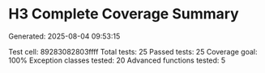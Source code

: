 # H3 Complete Coverage Summary

Generated: 2025-08-04 09:53:15

Test cell: 89283082803ffff
Total tests: 25
Passed tests: 25
Coverage goal: 100%
Exception classes tested: 20
Advanced functions tested: 5
